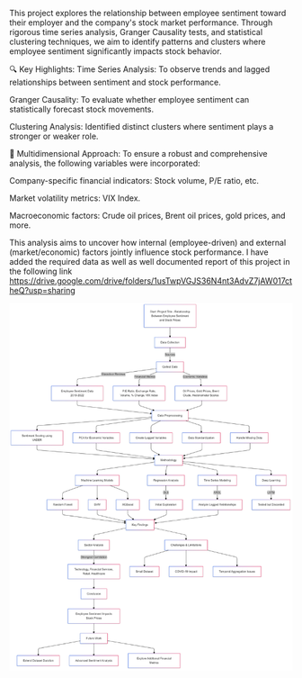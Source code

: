 This project explores the relationship between employee sentiment toward their employer and the company's stock market performance. Through rigorous time series analysis, Granger Causality tests, and statistical clustering techniques, we aim to identify patterns and clusters where employee sentiment significantly impacts stock behavior.

🔍 Key Highlights:
Time Series Analysis: To observe trends and lagged relationships between sentiment and stock performance.

Granger Causality: To evaluate whether employee sentiment can statistically forecast stock movements.

Clustering Analysis: Identified distinct clusters where sentiment plays a stronger or weaker role.

🧩 Multidimensional Approach:
To ensure a robust and comprehensive analysis, the following variables were incorporated:

Company-specific financial indicators: Stock volume, P/E ratio, etc.

Market volatility metrics: VIX Index.

Macroeconomic factors: Crude oil prices, Brent oil prices, gold prices, and more.

This analysis aims to uncover how internal (employee-driven) and external (market/economic) factors jointly influence stock performance.
I have added the required data as well as well documented report of this project in the following link https://drive.google.com/drive/folders/1usTwpVGJS36N4nt3AdvZ7jAW017ctheQ?usp=sharing



![image_alt](https://github.com/Samay-jain622/Analysis-of-Employee-sentiment-on-company-stock-market-performance-/blob/de2bd35c37abe87190e2309e3d317dde04466880/flowchart.png)
